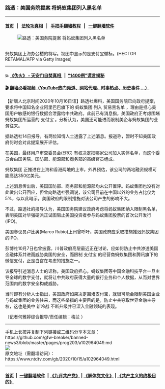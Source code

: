 ### 路透：美国务院提案 将蚂蚁集团列入黑名单
------------------------

#### [首页](https://github.com/gfw-breaker/banned-news3/blob/master/README.md) &nbsp;&nbsp;|&nbsp;&nbsp; [法轮功真相](https://github.com/begood0513/basic/blob/master/README.md)  &nbsp;&nbsp;|&nbsp;&nbsp; [手把手翻墙教程](https://github.com/gfw-breaker/guides/wiki)  &nbsp;&nbsp;|&nbsp;&nbsp; [一键翻墙软件](https://github.com/gfw-breaker/nogfw/blob/master/README.md)  



<div><div class="featured_image">
 <figure>
  <img alt="路透：美国务院提案 将蚂蚁集团列入黑名单" src="https://i.ntdtv.com/assets/uploads/2020/10/GettyImages-1228238163-1-800x450.jpg"/>
 </figure><br/>
 <span class="caption">
  蚂蚁集团上海办公楼的特写。视图中显示的是支付宝徽标。(HECTOR RETAMAL/AFP via Getty Images)
 </span>
</div>
</div><hr/>

#### 💥 [《伪火》 - 天安门自焚真相 ](http://158.247.195.190:10000/videos/blog/weihuo.html)&nbsp; |&nbsp; [“1400例”谎言揭秘  ](http://158.247.195.190:10000/videos/blog/jiexi1400.html)

#### [ 🎬  翻墙必看视频（YouTube热门频道、网站代理、时事热点、历史事件 ...）](https://github.com/gfw-breaker/links/blob/master/banned.md)

<div><div class="post_content" itemprop="articleBody">
 <p>
  【新唐人北京时间2020年10月16日讯】路透社爆料，美国国务院已向政府提案，要求将中国知名企业阿里巴巴旗下的
  <ok href="https://www.ntdtv.com/gb/蚂蚁集团.htm">
   蚂蚁集团
  </ok>
  列入
  <ok href="https://www.ntdtv.com/gb/贸易黑名单.htm">
   贸易黑名单
  </ok>
  ，理由是担心美国用户敏感的银行数据会泄露给中共政府。此前已有消息指，美国政府正考虑围堵蚂蚁集团所运营的
  <ok href="https://www.ntdtv.com/gb/支付宝.htm">
   支付宝
  </ok>
  。分析认为，美国还可能进而限制美企与蚂蚁集团的业务往来。
 </p>
 <p>
  据路透社14日报导，有两位知情人士透露了上述消息。报道称，暂时不知美国政府何时会对此提案展开评估。
 </p>
 <p>
  在美国，最终用户审查委员会(ERC) 有权决定把哪家公司加入实体名单，而这个委员会由国务院、国防部、能源部和商务部的高级官员组成。
 </p>
 <p>
  <ok href="https://www.ntdtv.com/gb/蚂蚁集团.htm">
   蚂蚁集团
  </ok>
  正推进在上海和香港两地的上市，外界预估，该公司的两地融资规模可能高达350亿美元。
 </p>
 <p>
  上述消息传出后，美国国防部、商务部和能源部均未公开置评。蚂蚁集团也没有对此做出公开回应，但曾向路透社强调说，该公司目前在中国以外的业务占比仅为5%，似以此暗示，美国政府的限制措施对该公司产生的影响不大。
 </p>
 <p>
  不过，路透社的报导认为，美国国务院建议政府考虑将蚂蚁集团纳入限制黑名单，表明美国对华强硬派正试图阻止美国投资者参与蚂蚁集团股票的首次公开发行(IPO)。
 </p>
 <p>
  美国参议员卢比奥(Marco Rubio)上州曾呼吁，美国政府应采取措施推迟蚂蚁集团的IPO。
 </p>
 <p>
  彭博社10月7日也曾披露，川普政府高层最近正在讨论，应如何防止中共渗透美国金融体系并进而威胁美国的安全，而限制
  <ok href="https://www.ntdtv.com/gb/支付宝.htm">
   支付宝
  </ok>
  的经营商蚂蚁集团和腾讯旗下的微信支付，正是白宫在考虑的措施之一。
 </p>
 <p>
  该报导引述消息人士的话称，美国政府担心，蚂蚁集团等中国金融科技平台一旦主导全球的数字支付，就将让中共政府获得大量的银行业务和个人数据，从而对世界范围内的数字安全构成威胁。
 </p>
 <p>
  当时即有分析人士指出，美国政府如果决定围堵支付宝，就很可能会限制美国企业与蚂蚁集团的业务往来，而这些举措的主要目的是，防止中共夺取世界金融主导权，这也是美中
  <ok href="https://www.ntdtv.com/gb/新冷战.htm">
   新冷战
  </ok>
  不断升级并已深入金融领域的表现。
 </p>
 <p>
  （记者何雅婷综合报导/责任编辑：梅兰 ）
 </p>
 <div class="single_ad">
 </div>
</div>
</div>
<hr/>
手机上长按并复制下列链接或二维码分享本文章：<br/>
https://github.com/gfw-breaker/banned-news3/blob/master/pages/prog203/a102964049.md <br/>
<a href='https://github.com/gfw-breaker/banned-news3/blob/master/pages/prog203/a102964049.md'><img src='https://github.com/gfw-breaker/banned-news3/blob/master/pages/prog203/a102964049.md.png'/></a> <br/>
原文地址（需翻墙访问）：https://www.ntdtv.com/gb/2020/10/15/a102964049.html


------------------------
#### [首页](https://github.com/gfw-breaker/banned-news3/blob/master/README.md) &nbsp;|&nbsp; [一键翻墙软件](https://github.com/gfw-breaker/nogfw/blob/master/README.md) &nbsp;| [《九评共产党》](https://github.com/gfw-breaker/9ping.md/blob/master/README.md#九评之一评共产党是什么) | [《解体党文化》](https://github.com/gfw-breaker/jtdwh.md/blob/master/README.md) | [《共产主义的终极目的》](https://github.com/gfw-breaker/gczydzjmd.md/blob/master/README.md)


<img src='http://gfw-breaker.win/banned-news3/pages/prog203/a102964049.md' width='0px' height='0px'/>